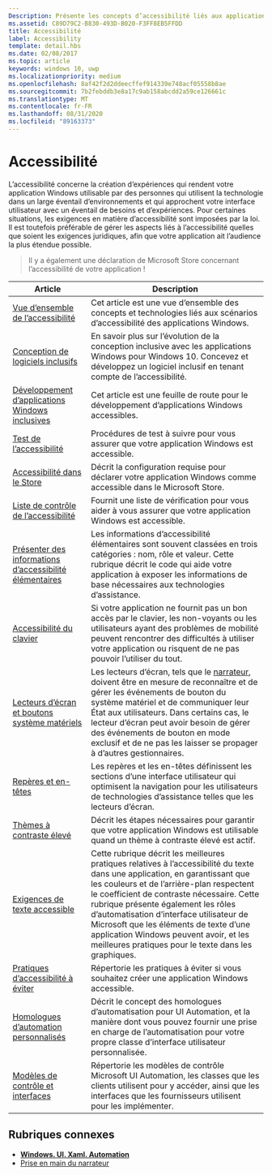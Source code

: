 ```yaml
---
Description: Présente les concepts d’accessibilité liés aux applications Windows.
ms.assetid: C89D79C2-B830-493D-B020-F3FF8EB5FFDD
title: Accessibilité
label: Accessibility
template: detail.hbs
ms.date: 02/08/2017
ms.topic: article
keywords: windows 10, uwp
ms.localizationpriority: medium
ms.openlocfilehash: 8af42f2d2ddeecffef914339e748acf05558b8ae
ms.sourcegitcommit: 7b2febddb3e8a17c9ab158abcdd2a59ce126661c
ms.translationtype: MT
ms.contentlocale: fr-FR
ms.lasthandoff: 08/31/2020
ms.locfileid: "89163373"
---
```

# <a name="accessibility"></a>Accessibilité  

L’accessibilité concerne la création d’expériences qui rendent votre application Windows utilisable par des personnes qui utilisent la technologie dans un large éventail d’environnements et qui approchent votre interface utilisateur avec un éventail de besoins et d’expériences. Pour certaines situations, les exigences en matière d’accessibilité sont imposées par la loi. Il est toutefois préférable de gérer les aspects liés à l’accessibilité quelles que soient les exigences juridiques, afin que votre application ait l’audience la plus étendue possible.

> Il y a également une déclaration de Microsoft Store concernant l’accessibilité de votre application !

| Article | Description |
|---------|-------------|
| [Vue d’ensemble de l’accessibilité](accessibility-overview.md) | Cet article est une vue d’ensemble des concepts et technologies liés aux scénarios d’accessibilité des applications Windows. |
| [Conception de logiciels inclusifs](designing-inclusive-software.md) | En savoir plus sur l’évolution de la conception inclusive avec les applications Windows pour Windows 10.  Concevez et développez un logiciel inclusif en tenant compte de l’accessibilité. |
| [Développement d’applications Windows inclusives](developing-inclusive-windows-apps.md) | Cet article est une feuille de route pour le développement d’applications Windows accessibles. |
| [Test de l’accessibilité](accessibility-testing.md) | Procédures de test à suivre pour vous assurer que votre application Windows est accessible. |
| [Accessibilité dans le Store](accessibility-in-the-store.md) | Décrit la configuration requise pour déclarer votre application Windows comme accessible dans le Microsoft Store. |
| [Liste de contrôle de l’accessibilité](accessibility-checklist.md) | Fournit une liste de vérification pour vous aider à vous assurer que votre application Windows est accessible. |
| [Présenter des informations d’accessibilité élémentaires](basic-accessibility-information.md) | Les informations d’accessibilité élémentaires sont souvent classées en trois catégories : nom, rôle et valeur. Cette rubrique décrit le code qui aide votre application à exposer les informations de base nécessaires aux technologies d’assistance. |
| [Accessibilité du clavier](keyboard-accessibility.md) | Si votre application ne fournit pas un bon accès par le clavier, les non-voyants ou les utilisateurs ayant des problèmes de mobilité peuvent rencontrer des difficultés à utiliser votre application ou risquent de ne pas pouvoir l’utiliser du tout. |
| [Lecteurs d’écran et boutons système matériels](system-button-narration.md) | Les lecteurs d’écran, tels que le [narrateur](https://support.microsoft.com/en-us/help/22798/windows-10-complete-guide-to-narrator), doivent être en mesure de reconnaître et de gérer les événements de bouton du système matériel et de communiquer leur État aux utilisateurs. Dans certains cas, le lecteur d’écran peut avoir besoin de gérer des événements de bouton en mode exclusif et de ne pas les laisser se propager à d’autres gestionnaires. |
| [Repères et en-têtes](landmarks-and-headings.md) | Les repères et les en-têtes définissent les sections d’une interface utilisateur qui optimisent la navigation pour les utilisateurs de technologies d’assistance telles que les lecteurs d’écran. |
| [Thèmes à contraste élevé](high-contrast-themes.md) | Décrit les étapes nécessaires pour garantir que votre application Windows est utilisable quand un thème à contraste élevé est actif. |
| [Exigences de texte accessible](accessible-text-requirements.md) | Cette rubrique décrit les meilleures pratiques relatives à l’accessibilité du texte dans une application, en garantissant que les couleurs et de l’arrière-plan respectent le coefficient de contraste nécessaire. Cette rubrique présente également les rôles d’automatisation d’interface utilisateur de Microsoft que les éléments de texte d’une application Windows peuvent avoir, et les meilleures pratiques pour le texte dans les graphiques. |
| [Pratiques d’accessibilité à éviter](practices-to-avoid.md) | Répertorie les pratiques à éviter si vous souhaitez créer une application Windows accessible. |
| [Homologues d’automation personnalisés](custom-automation-peers.md) | Décrit le concept des homologues d’automatisation pour UI Automation, et la manière dont vous pouvez fournir une prise en charge de l’automatisation pour votre propre classe d’interface utilisateur personnalisée. |
| [Modèles de contrôle et interfaces](control-patterns-and-interfaces.md) | Répertorie les modèles de contrôle Microsoft UI Automation, les classes que les clients utilisent pour y accéder, ainsi que les interfaces que les fournisseurs utilisent pour les implémenter. |

## <a name="related-topics"></a>Rubriques connexes  
* [**Windows. UI. Xaml. Automation**](/uwp/api/Windows.UI.Xaml.Automation) 
* [Prise en main du narrateur](https://support.microsoft.com/help/22798/windows-10-complete-guide-to-narrator)